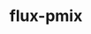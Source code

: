 ---
title: "flux-pmix"
layout: cache
categories: [package, develop]
meta: {"versions": ["0.4.0"], "compilers": ["gcc@=7.3.1"], "oss": ["amzn2"], "platforms": ["linux"], "targets": ["aarch64", "neoverse_n1", "x86_64_v3"], "stacks": ["aws-isc", "aws-isc-aarch64", "root"], "num_specs": 3, "num_specs_by_stack": {"root": 3, "aws-isc": 1, "aws-isc-aarch64": 2}}
spec_details: [{"hash": "w44yl4syrgfmdvihwszwmrnok7ns3zp4", "compiler": "gcc@=7.3.1", "versions": ["0.4.0"], "os": "amzn2", "platform": "linux", "target": "x86_64_v3", "variants": ["build_system=autotools"], "stacks": ["root", "aws-isc"], "size": "-", "tarball": "https://binaries.spack.io/develop/build_cache/linux-amzn2-x86_64_v3/gcc-7.3.1/flux-pmix-0.4.0/linux-amzn2-x86_64_v3-gcc-7.3.1-flux-pmix-0.4.0-w44yl4syrgfmdvihwszwmrnok7ns3zp4.spack"}, {"hash": "dde3xg6qkbgakbqtneehc7hlhdpnaw3y", "compiler": "gcc@=7.3.1", "versions": ["0.4.0"], "os": "amzn2", "platform": "linux", "target": "neoverse_n1", "variants": ["build_system=autotools"], "stacks": ["aws-isc-aarch64", "root"], "size": "-", "tarball": "https://binaries.spack.io/develop/build_cache/linux-amzn2-neoverse_n1/gcc-7.3.1/flux-pmix-0.4.0/linux-amzn2-neoverse_n1-gcc-7.3.1-flux-pmix-0.4.0-dde3xg6qkbgakbqtneehc7hlhdpnaw3y.spack"}, {"hash": "zqtqxmyuje7uy7xhuzvnzk3po7j5vcyv", "compiler": "gcc@=7.3.1", "versions": ["0.4.0"], "os": "amzn2", "platform": "linux", "target": "aarch64", "variants": ["build_system=autotools"], "stacks": ["aws-isc-aarch64", "root"], "size": "-", "tarball": "https://binaries.spack.io/develop/build_cache/linux-amzn2-aarch64/gcc-7.3.1/flux-pmix-0.4.0/linux-amzn2-aarch64-gcc-7.3.1-flux-pmix-0.4.0-zqtqxmyuje7uy7xhuzvnzk3po7j5vcyv.spack"}]
---